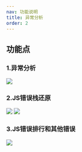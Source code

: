 ```yaml
---
nav: 功能说明
title: 异常分析
order: 2
---
```


## 功能点

### 1.异常分析

  <img src="/errorProfiler.png">
  
### 2.JS错误栈还原
  <img src="/errorProfiler-1.png">
  <img src="/errorProfiler-2.png">
  
### 3.JS错误排行和其他错误
  <img src="/errorProfiler-3.png"/>
